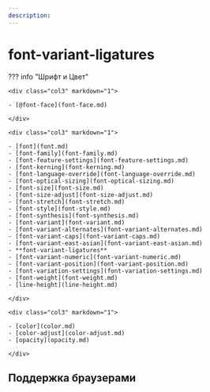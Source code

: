 ```yaml
---
description:
---
```

<!-- TODO: -->
# font-variant-ligatures

??? info "Шрифт и Цвет"

    <div class="col3" markdown="1">

    - [@font-face](font-face.md)

    </div>

    <div class="col3" markdown="1">

    - [font](font.md)
    - [font-family](font-family.md)
    - [font-feature-settings](font-feature-settings.md)
    - [font-kerning](font-kerning.md)
    - [font-language-override](font-language-override.md)
    - [font-optical-sizing](font-optical-sizing.md)
    - [font-size](font-size.md)
    - [font-size-adjust](font-size-adjust.md)
    - [font-stretch](font-stretch.md)
    - [font-style](font-style.md)
    - [font-synthesis](font-synthesis.md)
    - [font-variant](font-variant.md)
    - [font-variant-alternates](font-variant-alternates.md)
    - [font-variant-caps](font-variant-caps.md)
    - [font-variant-east-asian](font-variant-east-asian.md)
    - **font-variant-ligatures**
    - [font-variant-numeric](font-variant-numeric.md)
    - [font-variant-position](font-variant-position.md)
    - [font-variation-settings](font-variation-settings.md)
    - [font-weight](font-weight.md)
    - [line-height](line-height.md)

    </div>

    <div class="col3" markdown="1">

    - [color](color.md)
    - [color-adjust](color-adjust.md)
    - [opacity](opacity.md)

    </div>

## Поддержка браузерами

<p class="ciu_embed" data-feature="mdn-css__properties__font-variant-ligatures" data-periods="future_1,current,past_1,past_2" data-accessible-colours="false"></p>

